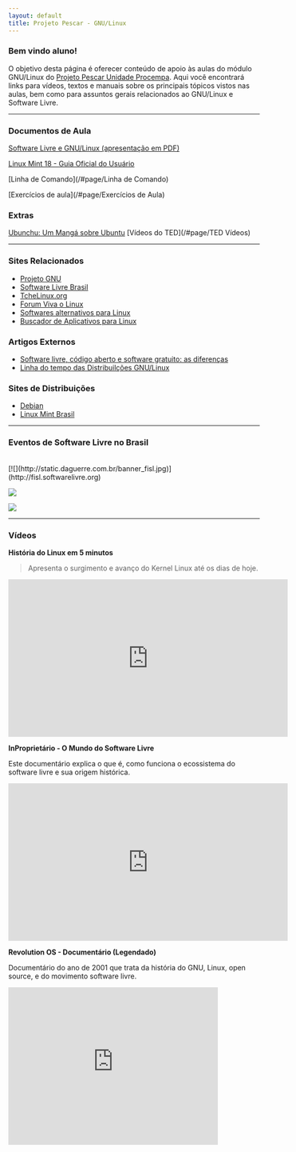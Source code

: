 ```yaml
---
layout: default
title: Projeto Pescar - GNU/Linux
---
```


### Bem vindo aluno!  <i class="big linux icon"></i>
O objetivo desta página é oferecer conteúdo de apoio às aulas do módulo GNU/Linux do [Projeto Pescar Unidade Procempa](http://www2.portoalegre.rs.gov.br/pescar). Aqui você encontrará links para vídeos, textos e manuais sobre os principais tópicos vistos nas aulas, bem como para assuntos gerais relacionados ao GNU/Linux e Software Livre.


---

### Documentos de Aula
<i class="file pdf outline icon"></i> [Software Livre e GNU/Linux (apresentação em PDF)](http://static.daguerre.com.br/Software_Livre_e_%20GNU_Linux.pdf)

<i class="file pdf outline icon"></i> [Linux Mint 18 - Guia Oficial do Usuário](https://www.linuxmint.com/documentation/user-guide/Cinnamon/portuguese_brazil_18.0.pdf)

<i class="file text outline icon"></i> [Linha de Comando](/#page/Linha de Comando)

<i class="file text outline icon"></i> [Exercícios de aula](/#page/Exercícios de Aula)

### Extras
<i class="file text outline icon"></i> [Ubunchu: Um Mangá sobre Ubuntu](/#post/2)
<i class="file video icon"></i> [Vídeos do TED](/#page/TED Vídeos)

---

### Sites Relacionados
* [Projeto GNU](http://www.gnu.org/philosophy/free-sw.pt-br.html)
* [Software Livre Brasil](http://softwarelivre.org/)
* [TcheLinux.org](http://tchelinux.org/)
* [Forum Viva o Linux](http://www.vivaolinux.com.br/)
* [Softwares alternativos para Linux](http://www.linuxalt.com/)
* [Buscador de Aplicativos para Linux](http://linuxappfinder.com/alternatives)

### Artigos Externos
* [Software livre, código aberto e software gratuito: as diferenças](http://www.infowester.com/freexopen.php)
* [Linha do tempo das Distribuilções GNU/Linux](http://futurist.se/gldt/)

### Sites de Distribuições
* [Debian](https://www.debian.org/index.pt.html)
* [Linux Mint Brasil](http://www.linuxmint.com.br)

---
### Eventos de Software Livre no Brasil
<br/>
[![](http://static.daguerre.com.br/banner_fisl.jpg)](http://fisl.softwarelivre.org)


[![](http://static.daguerre.com.br/banner_latinoware.jpg)](http://latinoware.org/)

[![](http://static.daguerre.com.br/banner_flisol.jpg)](https://flisol.info/FLISOL2017/Brasil)


---

### Vídeos

**História do Linux em 5 minutos**

>Apresenta o surgimento e avanço do Kernel Linux até os dias de hoje.

<iframe width="560" height="315" src="https://www.youtube.com/embed/oqHsiFeQK30" frameborder="0" allowfullscreen></iframe>


**InProprietário - O Mundo do Software Livre**

Este documentário explica o que é, como funciona o ecossistema do software livre e sua origem histórica.
<iframe width="560" height="315" src="https://www.youtube.com/embed/MKDn9quw5sc" frameborder="0" allowfullscreen></iframe>

**Revolution OS - Documentário (Legendado)**

 Documentário do ano de 2001 que trata da história do GNU, Linux, open source, e do movimento software livre.
<iframe width="420" height="315" src="https://www.youtube.com/embed/plMxWpXhqig" frameborder="0" allowfullscreen></iframe>
